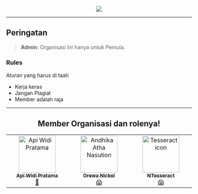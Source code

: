 <p align="center"><img src="https://github.com/jibrilawp987/jibrilawp987/blob/main/Media/sepuh.jpg"></p>

---

## Peringatan

> **Admin**: Organisasi Ini hanya untuk Pemula.


### Rules
Aturan yang harus di taati

- Kerja keras
- Jangan Plagiat
- Member adalah raja

---

<div align="center">
  <h2>Member Organisasi dan rolenya!</h2>
  <table>
    <tbody>
      <tr>
        <td align="center" valign="top" width="14.28%"><a href="https://github.com/jibrilawp987"><img src="https://avatars.githubusercontent.com/u/142893385?v=4" width="100px;" alt="Api Widi Pratama"/><br /><sub><b>Api Widi Pratama</b></sub></a><br /><a href="https://github.com/jibrilawp987" title="Admin">👻</a></td>
        <td align="center" valign="top" width="14.28%"><a href="https://github.com/NickelAwesomee"><img src="https://avatars.githubusercontent.com/u/142049716?v=4" width="100px;" alt="Andhika Atha Nasution"/><br /><sub><b>Orewa Nickel </b></sub></a><br /><a href="https://github.com/NickelAwesomee" title="member">😱</a></td>
          <td align="center" valign="top" width="14.28%"><a href="https://github.com/ntesseract"><img src="https://avatars.githubusercontent.com/u/136876204?v=4" width="100px;" alt="Tesseract icon"/><br /><sub><b>NTesseract</b></sub></a><br /><a href="https://github.com/ntesseract" title="member">😱</a></td>
      </tr>
    </tbody>
  </table>
</div>
